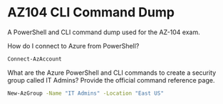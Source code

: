 # AZ104 CLI Command Dump
A PowerShell and CLI command dump used for the AZ-104 exam.

How do I connect to Azure from PowerShell?

```bash
Connect-AzAccount
```

What are the Azure PowerShell and CLI commands to create a security group called IT Admins? Provide the official command reference page.

```bash
New-AzGroup -Name "IT Admins" -Location "East US"
```
